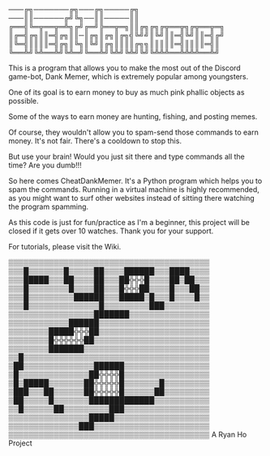 ───╔╗───────╔╗───╔╗─────╔╗
───║║──────╔╝╚╗──║║─────║║
╔══╣╚═╦══╦═╩╗╔╝╔═╝╠══╦═╗║║╔╗╔╗╔╦══╦╗╔╦══╦═╗
║╔═╣╔╗║║═╣╔╗║║─║╔╗║╔╗║╔╗╣╚╝╝║╚╝║║═╣╚╝║║═╣╔╝
║╚═╣║║║║═╣╔╗║╚╗║╚╝║╔╗║║║║╔╗╗║║║║║═╣║║║║═╣║
╚══╩╝╚╩══╩╝╚╩═╝╚══╩╝╚╩╝╚╩╝╚╝╚╩╩╩══╩╩╩╩══╩╝

This is a program that allows you to make the most out of the Discord game-bot, Dank Memer, which is extremely popular among youngsters.

One of its goal is to earn money to buy as much pink phallic objects as possible.

Some of the ways to earn money are hunting, fishing, and posting memes.

Of course, they wouldn't allow you to spam-send those commands to earn money. It's not fair. There's a cooldown to stop this.

But use your brain! Would you just sit there and type commands all the time? Are you dumb!!!

So here comes CheatDankMemer. It's a Python program which helps you to spam the commands. Running in a virtual machine is highly recommended, as you might want to surf other websites instead of sitting there watching the program spamming.

As this code is just for fun/practice as I'm a beginner, this project will be closed if it gets over 10 watches. Thank you for your support.

For tutorials, please visit the Wiki.

▒▒▒▒▒▒▒▒▒▒▒▒▒▒▒▒▒▒▒▒▒▒▒▒▒▒▒▒▒▒▒▒▒▒▒▒▒▒▒▒
▒▒▒█▒▒▒▒▒▒▒█▒▒▒▒▒██▒▒▒▒██████▒▒▒████▒▒▒▒
▒▒▒█████▒▒▒██▒▒▒▒██▒▒▒██╬╬╬█▒▒▒▒██▒██▒▒▒
▒▒▒█▒▒▒▒▒▒▒▒█▒▒▒▒██▒▒▒█╬╬╬██▒▒▒▒█▒▒▒██▒▒
▒▒▒█▒▒▒▒▒▒▒▒▒██████▒▒▒█████▒█▒▒▒█▒▒▒▒█▒▒
▒▒▒█▒▒▒▒▒▒▒▒▒▒▒▒▒▒█▒▒▒▒▒▒▒▒▒███▒▒▒▒▒▒▒▒▒
▒▒▒▒▒▒▒▒▒▒▒▒▒▒▒▒▒███████▒▒▒▒▒▒▒▒▒▒▒▒▒▒▒▒
▒▒▒▒▒▒▒▒▒▒▒▒██████▒▒▒▒▒▒▒▒▒▒▒▒▒▒▒▒▒▒▒▒▒▒
▒▒▒▒▒▒▒▒█████╬╬╬██▒▒▒▒▒▒▒▒▒▒▒▒▒▒▒▒▒▒▒▒▒▒
▒▒▒▒▒▒▒▒█╬╬╬╬╬╬██▒▒▒▒▒▒▒▒▒▒▒▒▒▒▒▒▒▒▒▒▒▒▒
▒▒▒▒▒▒▒▒███████▒▒▒▒▒▒▒▒▒▒▒▒▒▒▒▒▒▒▒▒▒▒▒▒▒
▒▒█▒▒▒▒▒▒▒▒▒▒▒▒▒▒▒▒▒▒▒▒▒▒▒▒▒▒▒▒▒▒▒▒▒▒▒▒▒
▒██▒▒▒▒▒▒▒▒▒▒▒▒▒▒██████▒▒▒▒▒▒▒▒▒▒▒▒▒▒▒▒▒
▒█▒▒▒▒▒▒▒▒▒▒▒▒▒▒██╬╬╬╬█▒▒▒▒▒▒▒▒▒▒▒▒▒▒▒▒▒
▒█▒█████▒▒▒▒▒▒▒██╬╬╬╬╬█▒▒▒▒▒▒▒█▒▒▒▒▒▒▒▒▒
▒███▒▒▒██▒▒▒▒▒▒██╬╬╬╬╬█▒▒▒▒▒▒██▒▒▒▒▒▒▒▒▒
▒██▒▒▒▒▒█▒▒▒▒▒▒▒█████████████▒▒▒▒▒▒▒▒▒▒▒
▒▒█▒▒▒▒▒▒██▒▒▒▒▒▒▒▒▒███▒▒▒▒▒▒▒▒▒▒▒▒▒▒▒▒▒
▒▒▒▒▒▒▒▒▒▒▒▒▒▒▒▒█████▒▒▒▒▒▒▒▒▒▒▒▒▒▒▒▒▒▒▒
▒▒▒▒▒▒▒▒▒▒▒▒▒▒███▒▒▒▒▒▒▒▒▒▒▒▒▒▒▒▒▒▒▒▒▒▒▒
▒▒▒▒▒▒▒▒▒▒▒▒▒▒▒▒▒▒▒▒▒▒▒▒▒▒▒▒▒▒▒▒▒▒▒▒▒▒▒▒
A Ryan Ho Project
